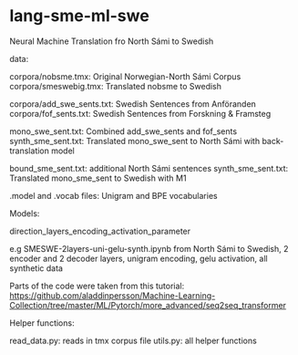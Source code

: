 # lang-sme-ml-swe


Neural Machine Translation fro North Sámi to Swedish

data:

corpora/nobsme.tmx: Original Norwegian-North Sámi Corpus
corpora/smeswebig.tmx: Translated nobsme to Swedish

corpora/add_swe_sents.txt: Swedish Sentences from Anföranden
corpora/fof_sents.txt: Swedish Sentences from Forskning & Framsteg

mono_swe_sent.txt: Combined add_swe_sents and fof_sents
synth_sme_sent.txt: Translated mono_swe_sent to North Sámi with back-translation model

bound_sme_sent.txt: additional North Sámi sentences
synth_sme_sent.txt: Translated mono_sme_sent to Swedish with M1


.model and .vocab files: Unigram and BPE vocabularies


Models:

direction_layers_encoding_activation_parameter

e.g SMESWE-2layers-uni-gelu-synth.ipynb
from North Sámi to Swedish, 2 encoder and 2 decoder layers, unigram encoding, gelu activation, all synthetic data

Parts of the code were taken from this tutorial: https://github.com/aladdinpersson/Machine-Learning-Collection/tree/master/ML/Pytorch/more_advanced/seq2seq_transformer

Helper functions:

read_data.py: reads in tmx corpus file
utils.py: all helper functions